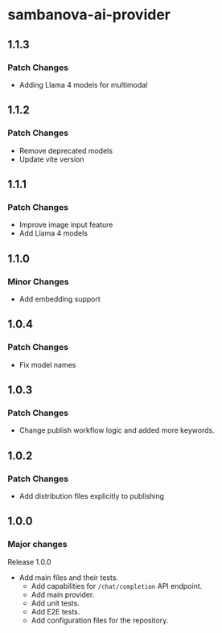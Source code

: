 # sambanova-ai-provider

## 1.1.3

### Patch Changes

- Adding Llama 4 models for multimodal

## 1.1.2

### Patch Changes

- Remove deprecated models
- Update vite version

## 1.1.1

### Patch Changes

- Improve image input feature
- Add Llama 4 models

## 1.1.0

### Minor Changes

- Add embedding support

## 1.0.4

### Patch Changes

- Fix model names

## 1.0.3

### Patch Changes

- Change publish workflow logic and added more keywords.

## 1.0.2

### Patch Changes

- Add distribution files explicitly to publishing

## 1.0.0

### Major changes

Release 1.0.0

- Add main files and their tests.
  - Add capabilities for `/chat/completion` API endpoint.
  - Add main provider.
  - Add unit tests.
  - Add E2E tests.
  - Add configuration files for the repository.
